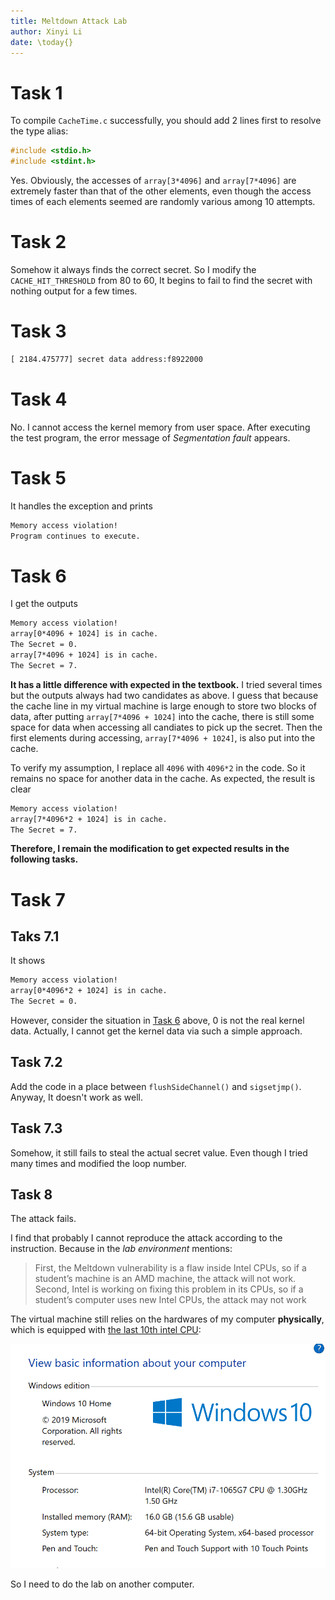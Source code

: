 ```yaml
---
title: Meltdown Attack Lab
author: Xinyi Li
date: \today{}
---
```


# Task 1

To compile `CacheTime.c` successfully, you should add 2 lines first to resolve the type alias:

```c
#include <stdio.h>
#include <stdint.h>
```

Yes. Obviously, the accesses of `array[3*4096]` and `array[7*4096]` are extremely faster than that of the other elements, even though the access times of each elements seemed are randomly various among 10 attempts.

# Task 2

Somehow it always finds the correct secret. So I modify the `CACHE_HIT_THRESHOLD` from 80 to 60, It begins to fail to find the secret with nothing output for a few times.

# Task 3

```txt
[ 2184.475777] secret data address:f8922000
```

# Task 4

No. I cannot access the kernel memory from user space. After executing the test program, the error message of *Segmentation fault* appears.

# Task 5

It handles the exception and prints

```txt
Memory access violation!
Program continues to execute.
```


# Task 6

I get the outputs

```txt
Memory access violation!
array[0*4096 + 1024] is in cache.
The Secret = 0.
array[7*4096 + 1024] is in cache.
The Secret = 7.
```

**It has a little difference with expected in the textbook.** I tried several times but the outputs always had two candidates as above. I guess that because the cache line in my virtual machine is large enough to store two blocks of data, after putting `array[7*4096 + 1024]` into the cache, there is still some space for data when accessing all candiates to pick up the secret. Then the first elements during accessing, `array[7*4096 + 1024]`, is also put into the cache.

To verify my assumption, I replace all `4096` with `4096*2` in the code. So it remains no space for another data in the cache. As expected, the result is clear

```txt
Memory access violation!
array[7*4096*2 + 1024] is in cache.
The Secret = 7.
```

**Therefore, I remain the modification to get expected results in the following tasks.**

# Task 7

## Taks 7.1

It shows

```txt
Memory access violation!
array[0*4096*2 + 1024] is in cache.
The Secret = 0.
```

However, consider the situation in [Task 6](#Task-6) above, 0 is not the real kernel data. Actually, I cannot get the kernel data via such a simple approach.

## Task 7.2

Add the code in a place between `flushSideChannel()` and `sigsetjmp()`. Anyway, It doesn't work as well.

## Task 7.3

Somehow, it still fails to steal the actual secret value. Even though I tried many times and modified the loop number.

## Task 8

The attack fails.

I find that probably I cannot reproduce the attack according to the instruction. Because in the *lab environment* mentions:

> First, the Meltdown vulnerability is a flaw inside Intel CPUs, so if a student’s machine is an AMD machine, the attack will not work. Second, Intel is working on fixing this problem in its CPUs, so if a student’s computer uses new Intel CPUs, the attack may not work

The virtual machine still relies on the hardwares of my computer **physically**, which is equipped with [the last 10th intel CPU](https://ark.intel.com/content/www/us/en/ark/products/196597/intel-core-i7-1065g7-processor-8m-cache-up-to-3-90-ghz.html):

![Basic info about my computer](./cpu.png)

So I need to do the lab on another computer.




